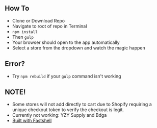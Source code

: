 ## How To

- Clone or Download Repo
- Navigate to root of repo in Terminal
- `npm install`
- Then `gulp`
- Your browser should open to the app automatically
- Select a store from the dropdown and watch the magic happen


## Error?
- Try `npm rebuild` if your `gulp` command isn't working

## NOTE!
- Some stores will not add directly to cart due to Shopify requiring a unique checkout token to verify the checkout is legit.
- Currently not working: YZY Supply and Bdga
- [Built with Fastshell](https://hosseinkarami.com/fastshell/)
